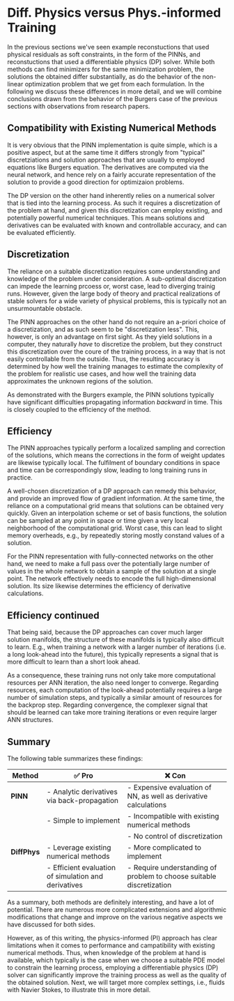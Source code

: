 Diff. Physics versus Phys.-informed Training
=======================

In the previous sections we've seen example reconstuctions that used physical residuals as soft constraints, in the form of the PINNs, and reconstuctions that used a differentiable physics (DP) solver. While both methods can find minimizers for the same minimization problem, the solutions the obtained differ substantially, as do the behavior of the non-linear optimization problem that we get from each formulation. In the following we discuss these differences in more detail, and we will combine conclusions drawn from the behavior of the Burgers case of the previous sections with observations from research papers.

## Compatibility with Existing Numerical Methods

It is very obvious that the PINN implementation is quite simple, which is a positive aspect, but at the same time it differs strongly from "typical" discretziations and solution approaches that are usually to employed equations like Burgers equation. The derivatives are computed via the neural network, and hence rely on a fairly accurate representation of the solution to provide a good direction for optimizaion problems.

The DP version on the other hand inherently relies on a numerical solver that is tied into the learning process. As such it requires a discretization of the problem at hand, and given this discretization can employ existing, and potentially powerful numerical techniques. This means solutions and derivatives can be evaluated with known and controllable accuracy, and can be evaluated efficiently.

## Discretization

The reliance on a suitable discretization requires some understanding and knowledge of the problem under consideration. A sub-optimal discretization can impede the learning prcoess or, worst case, lead to diverging trainig runs. However, given the large body of theory and practical realizations of stable solvers for a wide variety of physical problems, this is typically not an unsurmountable obstacle.

The PINN approaches on the other hand do not require an a-priori choice of a discretization, and as such seem to be "discretization less". This, however, is only an advantage on first sight. As they yield solutions in a computer, they naturally _have_ to discretize the problem, but they construct this discretization over the coure of the training process, in a way that is not easily controllable from the outside. Thus, the resulting accuracy is determined by how well the training manages to estimate the complexity of the problem for realistic use cases, and how well the training data approximates the unknown regions of the solution.

As demonstrated with the Burgers example, the PINN solutions typically have significant difficulties propagating information _backward_ in time. This is closely coupled to the efficiency of the method.

## Efficiency

The PINN approaches typically perform a localized sampling and correction of the solutions, which means the corrections in the form of weight updates are likewise typically local. The fulfilment of boundary conditions in space and time can be correspondingly slow, leading to long training runs in practice.

A well-chosen discretization of a DP approach can remedy this behavior, and provide an improved flow of gradient information. At the same time, the reliance on a computational grid means that solutions can be obtained very quickly. Given an interpolation scheme or set of basis functions, the solution can be sampled at any point in space or time given a very local neighborhood of the computational grid. Worst case, this can lead to slight memory overheads, e.g., by repeatedly storing mostly constand values of a solution.

For the PINN representation with fully-connected networks on the other hand, we need to make a full pass over the potentially large number of values in the whole network to obtain a sample of the solution at a single point. The network effectively needs to encode the full high-dimensional solution. Its size likewise determines the efficiency of derivative calculations.

## Efficiency continued

That being said, because the DP approaches can cover much larger solution manifolds, the structure of these manifolds is typically also difficult to learn. E.g., when training a network with a larger number of iterations (i.e. a long look-ahead into the future), this typically represents a signal that is more difficult to learn than a short look ahead. 

As a consequence, these training runs not only take more computational resources per ANN iteration, the also need longer to converge. Regarding resources, each computation of the look-ahead potentially requires a large number of simulation steps, and typically a similar amount of resources for the backprop step. Regarding convergence, the complexer signal that should be learned can take more training iterations or even require larger ANN structures. 

## Summary

The following table summarizes these findings:

| Method   |  ✅ Pro   |  ❌ Con  |
|----------|-------------|------------|
| **PINN** | - Analytic derivatives via back-propagation  | - Expensive evaluation of NN, as well as derivative calculations | 
|          | - Simple to implement  | - Incompatible with existing numerical methods     | 
|          |                  | - No control of discretization  | 
| **DiffPhys** | - Leverage existing numerical methods | - More complicated to implement  | 
|          | - Efficient evaluation of simulation and derivatives | - Require understanding of problem to choose suitable discretization |

As a summary, both methods are definitely interesting, and have a lot of potential. There are numerous more complicated extensions and algorithmic modifications that change and improve on the various negative aspects we have discussed for both sides.

However, as of this writing, the physics-informed (PI) approach has clear limitations when it comes to performance and campatibility with existing numerical methods. Thus, when knowledge of the problem at hand is available, which typically is the case when we choose a suitable PDE model to constrain the learning process, employing a differentiable physics (DP) solver can significantly improve the training process as well as the quality of the obtained solution. Next, we will target more complex settings, i.e., fluids with Navier Stokes, to illustrate this in more detail.


